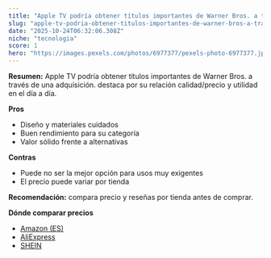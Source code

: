 ```yaml
---
title: "Apple TV podría obtener títulos importantes de Warner Bros. a través de una adquisición."
slug: "apple-tv-podria-obtener-titulos-importantes-de-warner-bros-a-traves-de-una-adqui"
date: "2025-10-24T06:32:06.308Z"
niche: "tecnologia"
score: 1
hero: "https://images.pexels.com/photos/6977377/pexels-photo-6977377.jpeg?auto=compress&cs=tinysrgb&fit=crop&h=627&w=1200&auto=compress&cs=tinysrgb&w=1200&h=675&fit=crop"
---
```


**Resumen:** Apple TV podría obtener títulos importantes de Warner Bros. a través de una adquisición. destaca por su relación calidad/precio y utilidad en el día a día.

**Pros**
- Diseño y materiales cuidados
- Buen rendimiento para su categoría
- Valor sólido frente a alternativas

**Contras**
- Puede no ser la mejor opción para usos muy exigentes
- El precio puede variar por tienda

**Recomendación:** compara precio y reseñas por tienda antes de comprar.

**Dónde comparar precios**
- [Amazon (ES)](https://www.amazon.es/s?k=Apple%20TV%20podr%C3%ADa%20obtener%20t%C3%ADtulos%20importantes%20de%20Warner%20Bros.%20a%20trav%C3%A9s%20de%20una%20adquisici%C3%B3n.&tag=teknovashop25-21)
- [AliExpress](https://www.aliexpress.com/wholesale?SearchText=Apple%20TV%20podr%C3%ADa%20obtener%20t%C3%ADtulos%20importantes%20de%20Warner%20Bros.%20a%20trav%C3%A9s%20de%20una%20adquisici%C3%B3n.)
- [SHEIN](https://www.shein.com/pdsearch/Apple%20TV%20podr%C3%ADa%20obtener%20t%C3%ADtulos%20importantes%20de%20Warner%20Bros.%20a%20trav%C3%A9s%20de%20una%20adquisici%C3%B3n.)